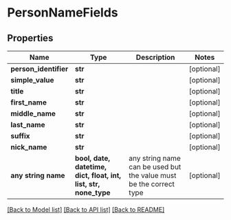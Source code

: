# PersonNameFields


## Properties
Name | Type | Description | Notes
------------ | ------------- | ------------- | -------------
**person_identifier** | **str** |  | [optional] 
**simple_value** | **str** |  | [optional] 
**title** | **str** |  | [optional] 
**first_name** | **str** |  | [optional] 
**middle_name** | **str** |  | [optional] 
**last_name** | **str** |  | [optional] 
**suffix** | **str** |  | [optional] 
**nick_name** | **str** |  | [optional] 
**any string name** | **bool, date, datetime, dict, float, int, list, str, none_type** | any string name can be used but the value must be the correct type | [optional]

[[Back to Model list]](../README.md#documentation-for-models) [[Back to API list]](../README.md#documentation-for-api-endpoints) [[Back to README]](../README.md)



